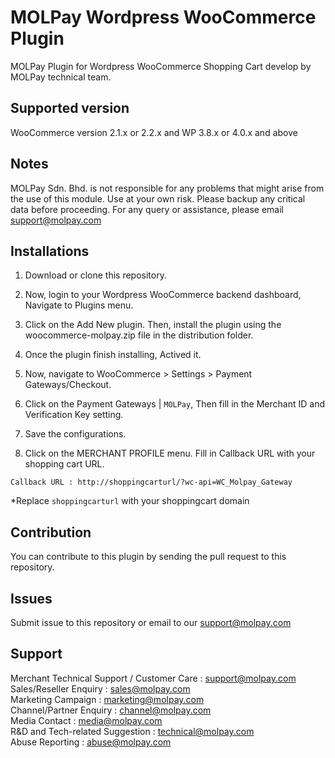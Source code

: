 MOLPay Wordpress WooCommerce Plugin
=====================

MOLPay Plugin for Wordpress WooCommerce Shopping Cart develop by MOLPay technical team.


Supported version
-----------------

WooCommerce version 2.1.x or 2.2.x and WP 3.8.x or 4.0.x and above


Notes
-----

MOLPay Sdn. Bhd. is not responsible for any problems that might arise from the use of this module. 
Use at your own risk. Please backup any critical data before proceeding. For any query or 
assistance, please email support@molpay.com 


Installations
-------------

1. Download or clone this repository.

2. Now, login to your Wordpress WooCommerce backend dashboard, Navigate to Plugins menu.

3. Click on the Add New plugin. Then, install the plugin using the woocommerce-molpay.zip file in the distribution folder.

4. Once the plugin finish installing, Actived it.

5. Now, navigate to WooCommerce > Settings > Payment Gateways/Checkout.

6. Click on the Payment Gateways | `MOLPay`, Then fill in the Merchant ID and Verification Key setting.

7. Save the configurations.

8. Click on the MERCHANT PROFILE menu. Fill in Callback URL with your shopping cart URL.

  ``Callback URL : http://shoppingcarturl/?wc-api=WC_Molpay_Gateway`` 
  
*Replace `shoppingcarturl` with your shoppingcart domain

Contribution
------------

You can contribute to this plugin by sending the pull request to this repository.


Issues
------------

Submit issue to this repository or email to our support@molpay.com


Support
-------

Merchant Technical Support / Customer Care : support@molpay.com <br>
Sales/Reseller Enquiry : sales@molpay.com <br>
Marketing Campaign : marketing@molpay.com <br>
Channel/Partner Enquiry : channel@molpay.com <br>
Media Contact : media@molpay.com <br>
R&D and Tech-related Suggestion : technical@molpay.com <br>
Abuse Reporting : abuse@molpay.com
